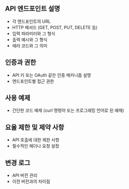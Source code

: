 ## API 엔드포인트 설명
- 각 엔드포인트의 URL
- HTTP 메서드 (GET, POST, PUT, DELETE 등)
- 입력 파라미터와 그 형식
- 출력 예시와 그 형식
- 에러 코드와 그 의미

## 인증과 권한
- API 키 또는 OAuth 같은 인증 메커니즘 설명
- 엔드포인트별 접근 권한

## 사용 예제
- 간단한 코드 예제 (curl 명령어 또는 프로그래밍 언어로 된 예제)

## 요율 제한 및 제약 사항
- API 호출에 대한 제한 사항
- 필수적인 헤더나 요청 설정

## 변경 로그
- API 버전 관리
- 이전 버전과의 차이점

